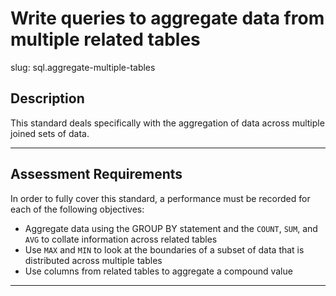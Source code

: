 
# Write queries to aggregate data from multiple related tables

slug: sql.aggregate-multiple-tables

## Description
This standard deals specifically with the aggregation of data across multiple joined sets of data.

---
## Assessment Requirements
In order to fully cover this standard, a performance must be recorded for each of the following objectives:

- Aggregate data using the GROUP BY statement and the `COUNT`, `SUM`, and `AVG` to collate information across related tables
- Use `MAX` and `MIN` to look at the boundaries of a subset of data that is distributed across multiple tables
- Use columns from related tables to aggregate a compound value

---
